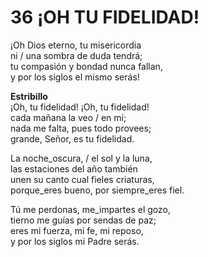 # 36 ¡OH TU FIDELIDAD!


¡Oh Dios eterno, tu misericordia  
ni / una sombra de duda tendrá;  
tu compasión y bondad nunca fallan,  
y por los siglos el mismo serás!  

**Estribillo**  
¡Oh, tu fidelidad! ¡Oh, tu fidelidad!  
cada mañana la veo / en mí;  
nada me falta, pues todo provees;  
grande, Señor, es tu fidelidad.  

La noche_oscura, / el sol y la luna,  
las estaciones del año también  
unen su canto cual fieles criaturas,  
porque_eres bueno, por siempre_eres fiel.  

Tú me perdonas, me_impartes el gozo,  
tierno me guías por sendas de paz;  
eres mi fuerza, mi fe, mi reposo,  
y por los siglos mi Padre serás.  

